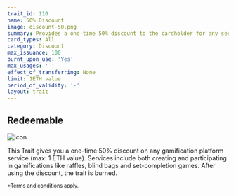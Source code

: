 ```yaml
---
trait_id: 110
name: 50% Discount
image: discount-50.png
summary: Provides a one-time 50% discount to the cardholder for any service on the Ether Cards gamification platform.
card_types: All
category: Discount
max_issuance: 100
burnt_upon_use: 'Yes'
max_usages: '-'
effect_of_transferring: None
limit: 1ETH value
period_of_validity: '-'
layout: trait
---
```


## Redeemable

![icon](/assets/images/trait-icons/{{page.image}})

This Trait gives you a one-time 50% discount on any gamification platform service (max: 1 ETH value). Services include both creating and participating in gamifications like raffles, blind bags and set-completion games. After using the discount, the trait is burned.

<small>*Terms and conditions apply.</small>
